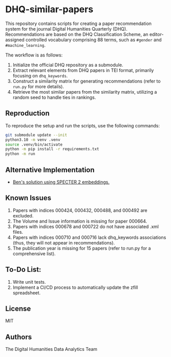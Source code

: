 # DHQ-similar-papers

This repository contains scripts for creating a paper recommendation system for the journal Digital Humanities Quarterly
(DHQ). Recommendations are based on the DHQ Classification Scheme, an editor-assigned controlled vocabulary comprising 
88 terms, such as `#gender` and `#machine_learning`.

The workflow is as follows:
1. Initialize the official DHQ repository as a submodule.
2. Extract relevant elements from DHQ papers in TEI format, primarily focusing on `dhq_keywords`.
3. Construct a similarity matrix for generating recommendations (refer to `run.py` for more details).
4. Retrieve the most similar papers from the similarity matrix, utilizing a random seed to handle ties in rankings.

## Reproduction

To reproduce the setup and run the scripts, use the following commands:

```bash
git submodule update --init
python3.10 -m venv .venv
source .venv/bin/activate
python -m pip install -r requirements.txt
python -m run
```

## Alternative Implementation
- [Ben's solution using SPECTER 2 embeddings.](https://github.com/bcglee/DHQ-similar-papers)

## Known Issues
1. Papers with indices 000424, 000432, 000488, and 000492 are excluded.
2. The Volume and Issue information is missing for paper 000664.
3. Papers with indices 000678 and 000722 do not have associated .xml files.
4. Papers with indices 000710 and 000716 lack dhq_keywords associations (thus, they will not appear in recommendations).
5. The publication year is missing for 15 papers (refer to run.py for a comprehensive list).

## To-Do List:
1. Write unit tests.
2. Implement a CI/CD process to automatically update the zfill spreadsheet.

## License
MIT

## Authors
The Digital Humanities Data Analytics Team
